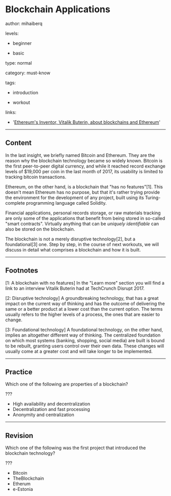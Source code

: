 # Blockchain Applications
author: mihaiberq

levels:

  - beginner

  - basic

type: normal

category: must-know

tags:

  - introduction

  - workout

links:
  - '[Ethereum's Inventor, Vitalik Buterin, about blockchains and Ethereum](https://www.youtube.com/watch?v=WSN5BaCzsbo)'
---
## Content

In the last insight, we briefly named Bitcoin and Ethereum. They are the reason why the blockchain technology became so widely known. Bitcoin is the first peer-to-peer digital currency, and while it reached record exchange levels of $19,000 per coin in the last month of 2017, its usability is limited to tracking bitcoin transactions.

Ethereum, on the other hand, is a blockchain that "has no features"[1]. This doesn't mean Ethereum has no purpose, but that it's rather trying provide the environment for the development of any project, built using its Turing-complete programming language called Solidity. 

Financial applications, personal records storage, or raw materials tracking are only some of the applications that benefit from being stored in so-called "smart contracts". Virtually anything that can be *uniquely identifiable* can also be stored on the blockchain.

The blockchain is not a merely disruptive technology[2], but a foundational[3] one. Step by step, in the course of next workouts, we will discuss in detail what comprises a blockchain and how it is built.

---
## Footnotes

[1: A blockchain with no features]
In the "Learn more" section you will find a link to an interview Vitalik Buterin had at TechCrunch Disrupt 2017.

[2: Disruptive technology]
A groundbreaking technology, that has a great impact on the current way of thinking and has the outcome of delivering the same or a better product at a lower cost than the current option. The terms usually refers to the higher levels of a process, the ones that are easier to change.

[3: Foundational technology]
A foundational technology, on the other hand, implies an altogether different way of thinking. The centralized foundation on which most systems (banking, shopping, social media) are built is bound to be rebuilt, granting users control over their own data. These changes will usually come at a greater cost and will take longer to be implemented.


---
## Practice

Which one of the following are properties of a blockchain?

???

* High availability and decentralization
* Decentralization and fast processing
* Anonymity and centralization

---
## Revision

Which one of the following was the first project that introduced the blockchain technology?

???

* Bitcoin
* TheBlockchain
* Etherum
* e-Estonia

